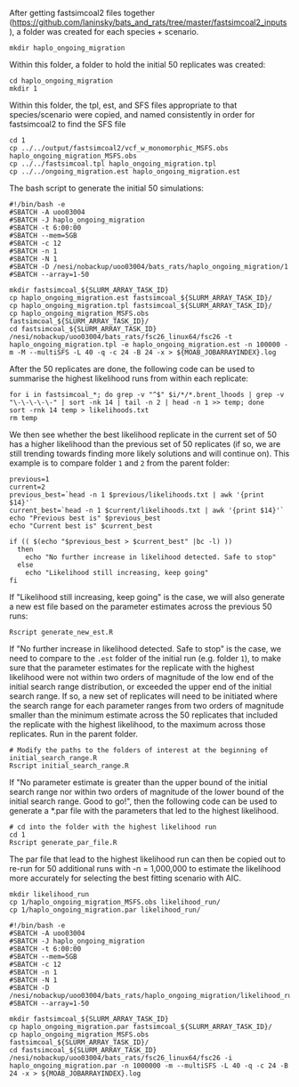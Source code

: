 After getting fastsimcoal2 files together (https://github.com/laninsky/bats_and_rats/tree/master/fastsimcoal2_inputs), a folder was created for each species + scenario.
```
mkdir haplo_ongoing_migration
```
Within this folder, a folder to hold the initial 50 replicates was created:
```
cd haplo_ongoing_migration
mkdir 1
```
Within this folder, the tpl, est, and SFS files appropriate to that species/scenario were copied, and named consistently in order for fastsimcoal2 to find the SFS file
```
cd 1
cp ../../output/fastsimcoal2/vcf_w_monomorphic_MSFS.obs haplo_ongoing_migration_MSFS.obs
cp ../../fastsimcoal.tpl haplo_ongoing_migration.tpl
cp ../../ongoing_migration.est haplo_ongoing_migration.est
```
The bash script to generate the initial 50 simulations:
```
#!/bin/bash -e
#SBATCH -A uoo03004
#SBATCH -J haplo_ongoing_migration
#SBATCH -t 6:00:00
#SBATCH --mem=5GB
#SBATCH -c 12
#SBATCH -n 1
#SBATCH -N 1
#SBATCH -D /nesi/nobackup/uoo03004/bats_rats/haplo_ongoing_migration/1
#SBATCH --array=1-50

mkdir fastsimcoal_${SLURM_ARRAY_TASK_ID}
cp haplo_ongoing_migration.est fastsimcoal_${SLURM_ARRAY_TASK_ID}/
cp haplo_ongoing_migration.tpl fastsimcoal_${SLURM_ARRAY_TASK_ID}/
cp haplo_ongoing_migration_MSFS.obs fastsimcoal_${SLURM_ARRAY_TASK_ID}/
cd fastsimcoal_${SLURM_ARRAY_TASK_ID}
/nesi/nobackup/uoo03004/bats_rats/fsc26_linux64/fsc26 -t haplo_ongoing_migration.tpl -e haplo_ongoing_migration.est -n 100000 -m -M --multiSFS -L 40 -q -c 24 -B 24 -x > ${MOAB_JOBARRAYINDEX}.log
```
After the 50 replicates are done, the following code can be used to summarise the highest likelihood runs from within each replicate:
```
for i in fastsimcoal_*; do grep -v "^$" $i/*/*.brent_lhoods | grep -v "\-\-\-\-\-" | sort -nk 14 | tail -n 2 | head -n 1 >> temp; done
sort -rnk 14 temp > likelihoods.txt
rm temp
```
We then see whether the best likelihood replicate in the current set of 50 has a higher likelihood than the previous set of 50 replicates (if so, we are still trending towards finding more likely solutions and will continue on). This example is to compare folder `1` and `2` from the parent folder:
```
previous=1
current=2
previous_best=`head -n 1 $previous/likelihoods.txt | awk '{print $14}'`
current_best=`head -n 1 $current/likelihoods.txt | awk '{print $14}'`
echo "Previous best is" $previous_best
echo "Current best is" $current_best

if (( $(echo "$previous_best > $current_best" |bc -l) ))
  then
    echo "No further increase in likelihood detected. Safe to stop"
  else   
    echo "Likelihood still increasing, keep going"
fi
```
If "Likelihood still increasing, keep going" is the case, we will also generate a new est file based on the parameter estimates across the previous 50 runs:
```
Rscript generate_new_est.R
```
If "No further increase in likelihood detected. Safe to stop" is the case, we need to compare to the `.est` folder of the initial run (e.g. folder `1`), to make sure that the parameter estimates for the replicate with the highest likelihood were not within two orders of magnitude of the low end of the initial search range distribution, or exceeded the upper end of the initial search range. If so, a new set of replicates will need to be initiated where the search range for each parameter ranges from two orders of magnitude smaller than the minimum estimate across the 50 replicates that included the replicate with the highest likelihood, to the maximum across those replicates. Run in the parent folder.
```
# Modify the paths to the folders of interest at the beginning of initial_search_range.R
Rscript initial_search_range.R
```
If "No parameter estimate is greater than the upper bound of the initial search range nor within two orders of magnitude of the lower bound of the initial search range. Good to go!", then the following code can be used to generate a \*.par file with the parameters that led to the highest likelihood.
```
# cd into the folder with the highest likelihood run
cd 1
Rscript generate_par_file.R
```
The par file that lead to the highest likelihood run can then be copied out to re-run for 50 additional runs with -n = 1,000,000 to estimate the likelihood more accurately for selecting the best fitting scenario with AIC.
```
mkdir likelihood_run
cp 1/haplo_ongoing_migration_MSFS.obs likelihood_run/
cp 1/haplo_ongoing_migration.par likelihood_run/

#!/bin/bash -e
#SBATCH -A uoo03004
#SBATCH -J haplo_ongoing_migration
#SBATCH -t 6:00:00
#SBATCH --mem=5GB
#SBATCH -c 12
#SBATCH -n 1
#SBATCH -N 1
#SBATCH -D /nesi/nobackup/uoo03004/bats_rats/haplo_ongoing_migration/likelihood_run
#SBATCH --array=1-50

mkdir fastsimcoal_${SLURM_ARRAY_TASK_ID}
cp haplo_ongoing_migration.par fastsimcoal_${SLURM_ARRAY_TASK_ID}/
cp haplo_ongoing_migration_MSFS.obs fastsimcoal_${SLURM_ARRAY_TASK_ID}/
cd fastsimcoal_${SLURM_ARRAY_TASK_ID}
/nesi/nobackup/uoo03004/bats_rats/fsc26_linux64/fsc26 -i haplo_ongoing_migration.par -n 1000000 -m --multiSFS -L 40 -q -c 24 -B 24 -x > ${MOAB_JOBARRAYINDEX}.log
```
